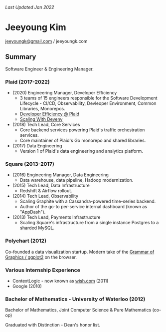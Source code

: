 _Last Updated Jan 2022_

Jeeyoung Kim
============

jeeyoungk@gmail.com / jeeyoungk.com

Summary
-------

Software Engineer & Engineering Manager.

### Plaid (2017-2022)

* (2020) Engineering Manager, Developer Efficiency
  * 3 teams of 15 engineers responsible for the Software Development Lifecycle - CI/CD, Observability, Devleoper Environment, Common Libraries, Monorepos.
  * [Developer Efficiency @ Plaid](https://plaid.com/blog/how-we-built-developer-efficiency-at-plaid/)
  * [Scaling With Devenv](https://plaid.com/blog/scaling-with-devenv/)
* (2018) Tech Lead, Core Services
  * Core backend services powering Plaid's traffic orchestration services.
  * Core maintainer of Plaid's Go monorepo and shared libraries.
* (2017) Data Engineering
  * Version 1 of Plaid's data engineering and analytics platform.

### Square (2013-2017)

* (2016) Engineering Manager, Data Engineering
  * Data warehouse, data pipeline, Hadoop modernization.
* (2015) Tech Lead, Data Infrastructure
  * Redshift & Airflow rollout.
* (2014) Tech Lead, Observability
  * Scaling Graphite with a Cassandra-powered time-series backend.
  * Author of the go-to per-service internal dashboard (known as "AppDash").
* (2013) Tech Lead, Payments Infrastructure
  * Scaling Square's infrastructure from a single instance Postgres to a sharded MySQL.

### Polychart (2012)

Co-founded a data visualization startup. Modern take of the [Grammar of Graphics / ggplot2](https://en.wikipedia.org/wiki/Ggplot2) on the browser.

### Various Internship Experience

* ContextLogic - now known as [wish.com](https://wish.com) (2011)
* Google (2010)

### Bachelor of Mathematics - University of Waterloo (2012)

Bachelor of Mathematics, Joint Computer Science & Pure Mathematics (co-op)

Graduated with Distinction - Dean's honor list.